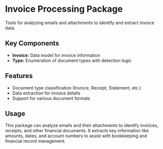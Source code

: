 # Invoice Processing Package

Tools for analyzing emails and attachments to identify and extract invoice data.

## Key Components

- **Invoice:** Data model for invoice information
- **Type:** Enumeration of document types with detection logic

## Features

- Document type classification (Invoice, Receipt, Statement, etc.)
- Data extraction for invoice details
- Support for various document formats

## Usage

This package can analyze emails and their attachments to identify invoices, receipts, and other financial documents. It extracts key information like amounts, dates, and account numbers to assist with bookkeeping and financial record management.